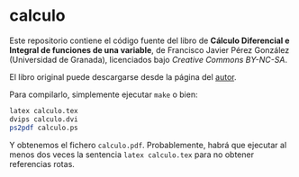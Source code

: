 # calculo
Este repositorio contiene el código fuente del libro de
**Cálculo Diferencial e Integral de funciones de una variable**, de Francisco Javier Pérez González (Universidad de Granada), licenciados bajo *Creative Commons BY-NC-SA*.

El libro original puede descargarse desde la página del [autor](http://www.ugr.es/~fjperez/apuntes.html).

Para compilarlo, simplemente ejecutar `make` o bien:

```bash
latex calculo.tex
dvips calculo.dvi
ps2pdf calculo.ps
```

Y obtenemos el fichero `calculo.pdf`. Probablemente, habrá que ejecutar al menos
dos veces la sentencia `latex calculo.tex` para no obtener referencias rotas.
